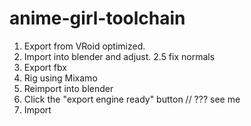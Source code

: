# anime-girl-toolchain


1. Export from VRoid optimized.
2. Import into blender and adjust.
2.5 fix normals
3. Export fbx
4. Rig using Mixamo
5. Reimport into blender
6. Click the "export engine ready" button // ??? see me
7. Import
